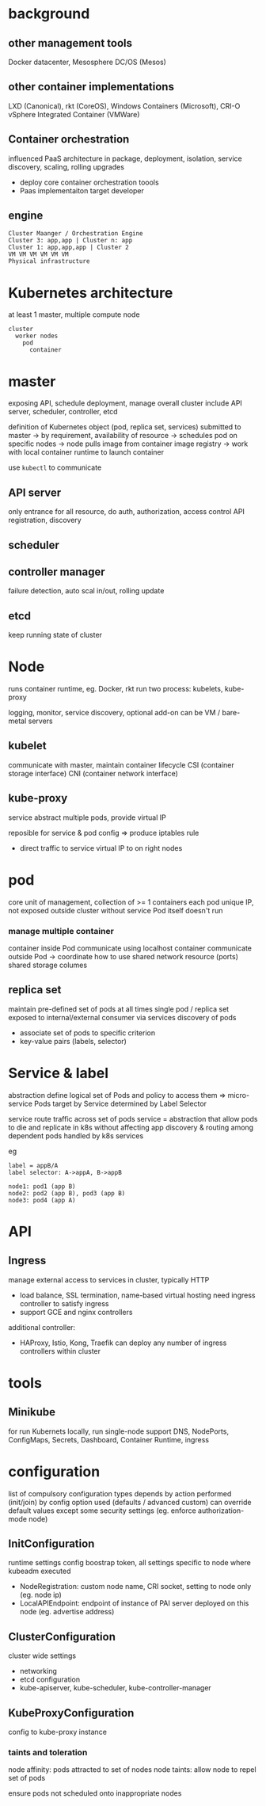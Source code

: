 # background
## other management tools
Docker datacenter, Mesosphere DC/OS (Mesos)

## other container implementations
LXD (Canonical), rkt (CoreOS), Windows Containers (Microsoft), CRI-O 
vSphere Integrated Container (VMWare)

## Container orchestration
influenced PaaS architecture in package, deployment, isolation, service discovery, 
scaling, rolling upgrades
- deploy core container orchestration toools
- Paas implementaiton target developer

## engine
```
Cluster Maanger / Orchestration Engine
Cluster 3: app,app | Cluster n: app
Cluster 1: app,app,app | Cluster 2
VM VM VM VM VM VM
Physical infrastructure
```

# Kubernetes architecture
at least 1 master, multiple compute node

```
cluster
  worker nodes
    pod
      container
```

# master
exposing API, schedule deployment, manage overall cluster
include API server, scheduler, controller, etcd

definition of Kubernetes object (pod, replica set, services) submitted to master
-> by requirement, availability of resource
-> schedules pod on specific nodes
-> node pulls image from container image registry
-> work with local container runtime to launch container

use `kubectl` to communicate

## API server
only entrance for all resource, do auth, authorization, access control
API registration, discovery

## scheduler
## controller manager
failure detection, auto scal in/out, rolling update

## etcd
keep running state of cluster


# Node
runs container runtime, eg. Docker, rkt
run two process: kubelets, kube-proxy

logging, monitor, service discovery, optional add-on
can be VM / bare-metal servers

## kubelet
communicate with master, maintain container lifecycle
CSI (container storage interface)
CNI (container network interface)

## kube-proxy
service abstract multiple pods, provide virtual IP

reposible for service & pod config => produce iptables rule
- direct traffic to service virtual IP to on right nodes


# pod
core unit of management, collection of >= 1 containers
each pod unique IP, not exposed outside cluster without service
Pod itself doesn't run 

### manage multiple container
container inside Pod communicate using localhost
container communicate outside Pod -> coordinate how to use shared network resource (ports)
shared storage columes

## replica set
maintain pre-defined set of pods at all times
single pod / replica set exposed to internal/external consumer via services
discovery of pods
- associate set of pods to specific criterion
- key-value pairs (labels, selector)

# Service & label
abstraction define logical set of Pods and policy to access them => micro-service
Pods target by Service determined by Label Selector

service route traffic across set of pods
service = abstraction that allow pods to die and replicate in k8s without affecting app
discovery & routing among dependent pods handled by k8s services

eg
```
label = appB/A
label selector: A->appA, B->appB

node1: pod1 (app B)
node2: pod2 (app B), pod3 (app B)
node3: pod4 (app A)

```


# API
## Ingress
manage external access to services in cluster, typically HTTP
  - load balance, SSL termination, name-based virtual hosting
need ingress controller to satisfy ingress
  - support GCE and nginx controllers

additional controller:
- HAProxy, Istio, Kong, Traefik
can deploy any number of ingress controllers within cluster


# tools
## Minikube
for run Kubernets locally, run single-node
support DNS, NodePorts, ConfigMaps, Secrets, Dashboard, Container Runtime, ingress


# configuration
list of compulsory configuration types depends by action performed (init/join)
by config option used (defaults / advanced custom)
can override default values except some security settings (eg. enforce authorization-mode node)

## InitConfiguration
runtime settings
config boostrap token, all settings specific to node where kubeadm executed

- NodeRegistration: custom node name, CRI socket, setting to node only (eg. node ip)
- LocalAPIEndpoint: endpoint of instance of PAI server deployed on this node (eg. advertise address)

## ClusterConfiguration
cluster wide settings
- networking
- etcd configuration
- kube-apiserver, kube-scheduler, kube-controller-manager

## KubeProxyConfiguration
config to kube-proxy instance




### taints and toleration
node affinity: pods attracted to set of nodes
node taints: allow node to repel set of pods

ensure pods not scheduled onto inappropriate nodes

















